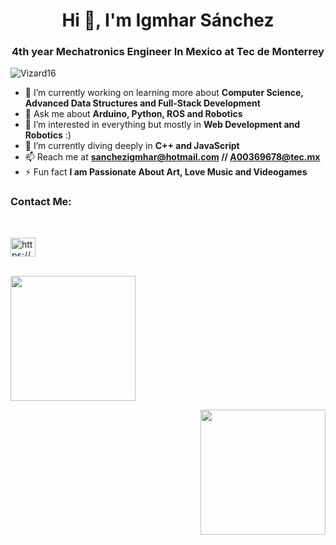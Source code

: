 
<h1 align="center">Hi 👋, I'm Igmhar Sánchez</h1>
<h3 align="center">4th year Mechatronics Engineer In Mexico at Tec de Monterrey</h3>

<p align="left"> <img src="https://komarev.com/ghpvc/?username=Vizard16&label=Profile%20views&color=0e75b6&style=flat" alt="Vizard16" /> </p>

- 🔭 I’m currently working on learning more about **Computer Science, Advanced Data Structures and Full-Stack Development**
- 💬 Ask me about **Arduino, Python, ROS and Robotics**
- 👀 I’m interested in everything but mostly in **Web Development and Robotics**  :)
- 🌱 I’m currently diving deeply in **C++ and JavaScript**
- 📫 Reach me at **sanchezigmhar@hotmail.com // A00369678@tec.mx**
- ⚡ Fun fact **I am Passionate About Art, Love Music and Videogames**

<h3 align="left">Contact Me:</h3><br>
<p align="left">
<a href="https://www.linkedin.com/in/igmhar/" target="blank"><img align="center" src="https://raw.githubusercontent.com/rahuldkjain/github-profile-readme-generator/master/src/images/icons/Social/linked-in-alt.svg" alt="https://www.linkedin.com/in/igmhar/" height="30" width="40" /></a><br/>

<br><a href="https://github.com/Vizard16">
  <img height=200 align="center" src="https://github-readme-stats.vercel.app/api?username=Vizard16&show_icons=true&theme=dark" />
  </a><br/>


<a href="https://github.com/Vizard16">
  <img height=200 align="Right" src="https://github-readme-stats.vercel.app/api/top-langs/?username=Vizard16&hide=shaderlab,makerfile,jupyter%20notebook,hlsl&layout=compact&show_icons=true&theme=dark&langs_count=8" />
</a>
